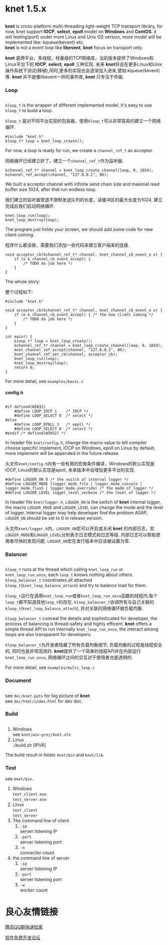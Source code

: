 # knet 1.5.x #
##

**knet** is cross-platform multi-threading light-weight TCP transport library, for now, knet support **IOCP**, **select**, **epoll** model on **Windows** and **CentOS**. it will testing(port) under more Linux and Unix OS version, more model will be implemented like: kqueue(kevent) etc.   
**knet** is not a event loop like **libevent**, **knet** focus on transport only.

**knet** 是跨平台，多线程，轻量级的TCP网络库，当前版本提供了Windows和Linux平台下的 **IOCP**, **select**, **epoll** 三种实现. 未来 **knet**将会在更多Linux和Unix操作系统下测试(移植),同时,更多的实现也会逐渐加入进来,譬如:kqueue(kevent)等.
**knet** 并不是像libevent一样的事件库, **knet** 只专注于传输.

### Loop ###
##

`kloop_t` is the wrapper of different implemented model, it's easy to use `kloop_t` to build a loop.    

`kloop_t` 是对不同平台实现的包装器，使用`kloop_t`可以非常容易的建立一个网络循环.

	#include "knet.h"
	kloop_t* loop = knet_loop_create();

For now, a loop is ready for run, we create a `channel_ref_t` as acceptor.   

网络循环已经建立好了，建立一个`channel_ref_t`作为监听器.

	kchannel_ref_t* channel = knet_loop_create_channel(loop, 0, 1024);
	kchannel_ref_accept(channel, "127.0.0.1", 80);

We built a acceptor channel with infinite send chain size and maximal read buffer size 1024, after that run endless loop.   

我们建立的监听器管道不限制发送队列的长度，读缓冲区的最大长度为1024, 建立完成后我们启动网络循环.

	knet_loop_run(loop);
	knet_loop_destroy(loop);

The program just holds your screen, we should add some code for new client coming.   

程序什么都没做，需要我们添加一些代码来建立客户端来的连接.

	void acceptor_cb(kchannel_ref_t* channel, knet_channel_cb_event_e e) {
	    if (e & channel_cb_event_accept) {
	        /* TODO do job here */
	    }
	}

The whole story:   

整个过程如下:

	#include "knet.h"

	void acceptor_cb(kchannel_ref_t* channel, knet_channel_cb_event_e e) {
	    if (e & channel_cb_event_accept) { /* the new client coming */
	        /* TODO do job here */
	    }
	}

	int main() {
		kloop_t* loop = knet_loop_create();
		kchannel_ref_t* channel = knet_loop_create_channel(loop, 0, 1024);
		knet_channel_ref_accept(channel, "127.0.0.1", 80);
		knet_channel_ref_set_cb(channel, acceptor_cb);
		knet_loop_run(loop);
		knet_loop_destroy(loop);
		return 0;
	}

For more detail, see `examples/basic.c`

#### config.h ####
##

	#if defined(WIN32)
		#define LOOP_IOCP 1    /* IOCP */
		#define LOOP_SELECT 0  /* select */
	#else
		#define LOOP_EPOLL 1   /* epoll */
		#define LOOP_SELECT 0  /* select */
	#endif /* defined(WIN32) */

In header file `knet/config.h`, change the macro value to tell compiler choose specific implement, IOCP on Windows, epoll on Linux by default, more implement will be appended in the future release.   

头文件`knet/config.h`内有一些有用的宏做条件编译，Windows的默认实现是IOCP, Linux的默认实现是epoll, 未来版本中会增加更多平台的实现.

	#define LOGGER_ON 0 /* the switch of internal logger */
	#define LOGGER_MODE (logger_mode_file | logger_mode_console | logger_mode_flush | logger_mode_override) /* the mode of logger */
	#define LOGGER_LEVEL logger_level_verbose /* the level of logger */

In header file `knet/logger.h`, `LOGGER_ON` is the switch of **knet** internal logger, the macro `LOGGER_MODE` and `LOGGER_LEVEL` can change the mode and the level of logger. Internal logger may help developer find the problom ASAP, `LOGGER_ON` should be set to 0 in release version.   

头文件`knet/logger.h`内，`LOGGER_ON`宏可以开启或关闭 **knet** 的内部日志，宏`LOGGER_MODE`和`LOGGER_LEVEL`分别表示日志模式和日志等级. 内部日志可以帮助使用者尽快的发现问题. `LOGGER_ON`宏在发行版本中应该被设置为零.

### Balancer ###
##

`kloop_t` runs at the thread which calling `knet_loop_run` or `knet_loop_run_once`, each `loop_t` knows nothing
about others. `kloop_balancer_t` coordinates all attached `kloop_t`(`knet_loop_balance_attach`) and try to balance load for them.   

`kloop_t`运行在调用`knet_loop_run`或者`knet_loop_run_once`函数的线程内,每个`loop_t`都不知道其他`loop_t`的存在. `kloop_balancer_t`协调所有与自己关联的`kloop_t`(`knet_loop_balance_attach`), 并对关联的网络循环做负载均衡.

`kloop_balancer_t` conceal the details and sophisticated for developer, the process of balancing is thread-safety  and highly efficent. **knet** offers a simple thread API to run internally `knet_loop_run_once`, the interact among loops are also transparent for developers.   

`kloop_balancer_t`为开发者隐藏了所有负载均衡细节, 负载均衡的过程是线程安全的, 同时也是非常高效的. **knet**提供了一个简单的线程API并在内部运行`knet_loop_run_once`, 网络循环之间的交互对于使用者也是透明的.

For more detail, see `examples/multi_loop.c`

### Document ###
##

see `doc/knet.pptx` for big picture of **knet**   
see `doc/html/index.html` for dev doc.

### Build ###
##

1. Windows   
	see `knet/win-proj/knet.sln`
2. Linux   
	./build.sh [IPV6]

The build result in folder `knet/bin` and `knet/lib`.

### Test ###

see `knet/bin`.

1. Windows   
	`test_client.exe`   
	`test_server.exe`
2. Linux   
	`test_client`   
	`test_server`   
3. The command line of client
 	1. `-ip`   
 		server listening IP
 	2. `-port`   
 		server listening port
    3. `-n`   
    	connector count   
4. the command line of server   
	1. `-ip`   
 		server listening IP
 	2. `-port`   
 		server listening port   
    3. `-w`   
    	worker count


 # 良心友情链接

[腾讯QQ群快速检索](http://u.720life.cn/s/8cf73f7c)

[软件免费开发论坛](http://u.720life.cn/s/bbb01dc0)